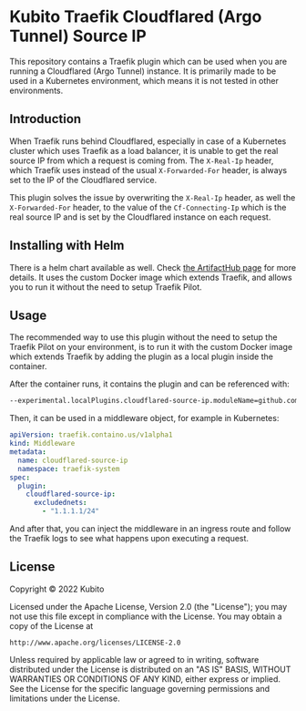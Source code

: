 # Kubito Traefik Cloudflared (Argo Tunnel) Source IP

This repository contains a Traefik plugin which can be used when you are running a Cloudflared (Argo Tunnel) instance. It is primarily made to be used in a Kubernetes environment, which means it is not tested in other environments.

## Introduction

When Traefik runs behind Cloudflared, especially in case of a Kubernetes cluster which uses Traefik as a load balancer, it is unable to get the real source IP from which a request is coming from. The `X-Real-Ip` header, which Traefik uses instead of the usual `X-Forwarded-For` header, is always set to the IP of the Cloudflared service.

This plugin solves the issue by overwriting the `X-Real-Ip` header, as well the `X-Forwarded-For` header, to the value of the `Cf-Connecting-Ip` which is the real source IP and is set by the Cloudflared instance on each request.

## Installing with Helm

There is a helm chart available as well. Check [the ArtifactHub page](https://artifacthub.io/packages/helm/kubitodev/traefik-cloudflared-source-ip) for more details. It uses the custom Docker image which extends Traefik, and allows you to run it without the need to setup Traefik Pilot.

## Usage

The recommended way to use this plugin without the need to setup the Traefik Pilot on your environment, is to run it with the custom Docker image which extends Traefik by adding the plugin as a local plugin inside the container.

After the container runs, it contains the plugin and can be referenced with:

```bash
--experimental.localPlugins.cloudflared-source-ip.moduleName=github.com/kubitodev/traefik-cloudflared-source-ip
```

Then, it can be used in a middleware object, for example in Kubernetes:

```yaml
apiVersion: traefik.containo.us/v1alpha1
kind: Middleware
metadata:
  name: cloudflared-source-ip
  namespace: traefik-system
spec:
  plugin:
    cloudflared-source-ip:
      excludednets:
        - "1.1.1.1/24"
```

And after that, you can inject the middleware in an ingress route and follow the Traefik logs to see what happens upon executing a request.

## License

Copyright &copy; 2022 Kubito

Licensed under the Apache License, Version 2.0 (the "License");
you may not use this file except in compliance with the License.
You may obtain a copy of the License at

    http://www.apache.org/licenses/LICENSE-2.0

Unless required by applicable law or agreed to in writing, software
distributed under the License is distributed on an "AS IS" BASIS,
WITHOUT WARRANTIES OR CONDITIONS OF ANY KIND, either express or implied.
See the License for the specific language governing permissions and
limitations under the License.

